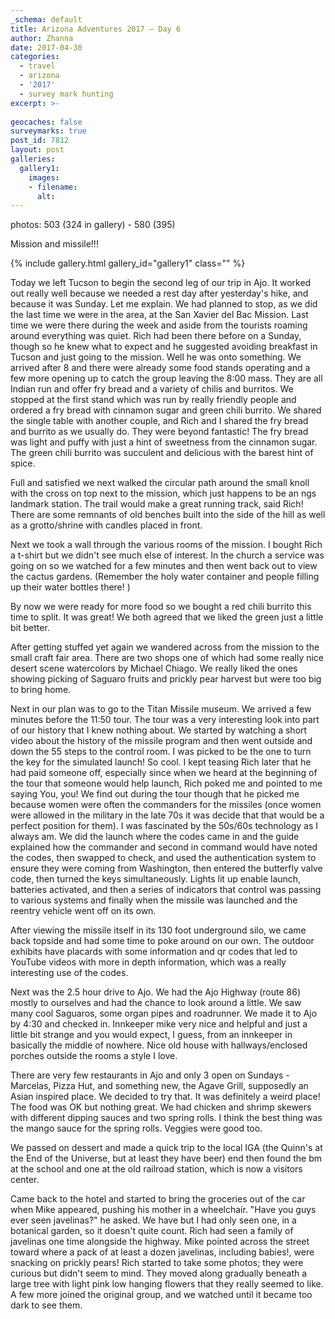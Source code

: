 ```yaml
---
_schema: default
title: Arizona Adventures 2017 – Day 6
author: Zhanna
date: 2017-04-30
categories:
  - travel
  - arizona
  - '2017'
  - survey mark hunting
excerpt: >-
  
geocaches: false
surveymarks: true
post_id: 7812
layout: post
galleries:
  gallery1:
    images:
    - filename: 
      alt: 
---
```


photos: 503 (324 in gallery) - 580 (395)

Mission and missile!!!

{% include gallery.html gallery_id="gallery1" class="" %}

Today we left Tucson to begin the second leg of our trip in Ajo. It worked out really well because we needed a rest day after yesterday's hike,  and because it was Sunday.  Let me explain. We had planned to stop,  as we did the last time we were in the area,  at the San Xavier del Bac Mission.  Last time we were there during the week and aside from the tourists roaming around everything was quiet.  Rich had been there before on a Sunday, though so he knew what to expect and he suggested avoiding breakfast in Tucson and just going to the mission. Well he was onto something.  We arrived after 8 and there were already some food stands operating and a few more opening up to catch the group leaving the 8:00 mass. They are all Indian run and offer fry bread and a variety of chilis and burritos.  We stopped at the first stand which was run by really friendly people and ordered a fry bread with cinnamon sugar and  green chili burrito.  We shared the single table with another couple,  and Rich and I shared the fry bread and burrito as we usually do.  They were beyond fantastic!  The fry bread was light and puffy with just a hint of sweetness from the cinnamon sugar. The green chili burrito was succulent and delicious with the barest hint of spice. 

Full and satisfied we next walked the circular path around the small knoll with the cross on top next to the mission,  which just happens to be an ngs landmark station. The trail would make a great running track,  said Rich! There are some remnants of old benches built into the side of the hill as well as a grotto/shrine with candles placed in front.  

Next we took a wall through the various rooms of the mission.  I bought Rich a t-shirt but we didn't see much else of interest.  In the church a service was going on so we watched for a few minutes and then went back out to view the cactus gardens.  (Remember  the holy water container and people filling up their water bottles there! ) 

By now we were ready for more food so we bought a red chili burrito this time to split.  It was great!  We both agreed that we liked the green just a little bit better. 

After getting stuffed yet again we wandered across from the mission to the small craft fair area. There are two shops one of which had some really nice desert scene watercolors by Michael Chiago. We really liked the ones showing picking of Saguaro fruits and prickly pear harvest but were too big to bring home. 

Next in our plan was to go to the Titan Missile museum.  We arrived a few minutes before the 11:50 tour. The tour was a very interesting look into part of our history that I knew nothing about.  We started by watching a short video about the history of the missile program and then went outside and down the 55 steps to the control room.  I was picked to be the one to turn the key for the simulated launch!  So cool.  I kept teasing Rich later that he had paid someone off,  especially since when we heard at the beginning of the tour that someone would help launch,  Rich poked me and pointed to me saying You, you! We find out during the tour though that he picked me because women were often the commanders for the missiles (once women were allowed in the military in the late 70s it was decide that that would be a perfect position for them). I was fascinated by the 50s/60s technology as I always am. We did the launch where the codes came in and the guide explained how the commander and second in command would have noted the codes,  then swapped  to check, and used the authentication system to ensure they were coming from Washington,  then entered the butterfly valve code, then turned the keys simultaneously.  Lights lit up enable launch,  batteries activated, and then a series of indicators that control was passing to various systems and finally when the missile was launched and the reentry vehicle went off on its own. 

After viewing the missile itself in its 130 foot underground silo,  we came back topside and had some time to poke around on our own. The outdoor exhibits have placards with some information and qr codes that led to YouTube videos with more in depth information,  which was a really interesting use of the codes. 

Next was the 2.5 hour drive to Ajo. We had the Ajo Highway (route 86) mostly to ourselves and had the chance to look around a little.  We saw many cool Saguaros,  some organ pipes and roadrunner.  We made it to Ajo by 4:30 and checked in.  Innkeeper mike very nice and helpful and just a little bit strange and you would expect,  I guess,  from an innkeeper in basically the middle of nowhere. Nice old house with hallways/enclosed porches outside the rooms a style I love. 

There are very few restaurants in Ajo and only 3 open on Sundays - Marcelas, Pizza Hut, and something new,  the Agave Grill,  supposedly an Asian inspired place.  We decided to try that.  It was definitely a weird place! The food was OK but nothing great.  We had chicken and shrimp skewers with different dipping sauces and two spring rolls. I think the best thing was the mango sauce for the spring rolls. Veggies were good too. 

We passed on dessert and made a quick trip to the local IGA (the Quinn's at the End of the Universe, but at least they have beer) end then found the bm at the school and one at the old railroad station, which is now a visitors center. 

Came  back to the hotel and started to bring the groceries out of the car when Mike appeared, pushing his mother in a wheelchair.  "Have you guys ever seen javelinas?" he asked. We have but I had only seen one, in a botanical garden, so it doesn't quite count. Rich had seen a family of javelinas one time alongside the highway.  Mike pointed across the street toward where a pack of at least a dozen javelinas, including babies!, were snacking on prickly pears! Rich started to take some photos; they were curious but didn't seem to mind. They moved along gradually beneath a large tree with light pink low hanging flowers that they really seemed to like.  A few more joined the original group, and we watched until it became too dark to see them. 


